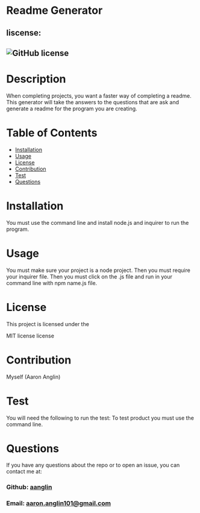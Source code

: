 
#   Readme Generator
##  liscense: 
##  ![GitHub license](https://img.shields.io/badge/license-MIT-blue.svg)
#   Description
<p>When completing projects, you want a faster way of completing a readme.  This  generator will take the answers to the questions that are ask and generate a readme for the program you are creating.</p>

#  Table of Contents

*  [Installation](#installation)
*  [Usage](#usage)
*  [License](#license)
*  [Contribution](#contribution)
*  [Test](#test)
*  [Questions](#questions)

#   Installation
<p>You must use the command line and install node.js and inquirer to run the program.</p>

#  Usage
<p>You must make sure your project is a node project. Then you must require your inquirer file. Then you must click on the .js file and run in your command line with npm name.js file.</p>

#   License
<p>This project is licensed under the</p>
<p>MIT license license</p>
       
#   Contribution
<p>Myself (Aaron Anglin) </p>

#    Test
<p>You will need the following to run the test: To test product you must use the command line.</p>

#   Questions
<p>If you have any questions about the repo or to open an issue, you can contact me at:</p> 

###  Github: [aanglin](https://github.com) 
###  Email:  <aaron.anglin101@gmail.com> 

